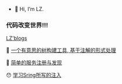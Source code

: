 - 👋 Hi, I’m LZ.


### 代码改变世界!!!

[LZ'blogs](https://blog.cells.ren)

&#x1F332; [一个有意思的树构建工具, 基于注解的形式处理](https://github.com/liCells/treeBuilder)

&#x1F388; [简单的服务注册与发现](https://github.com/liCells/server-client-demo)

&#x1F62F; [学习Sring所写的注入](https://github.com/liCells/spring-learn)
